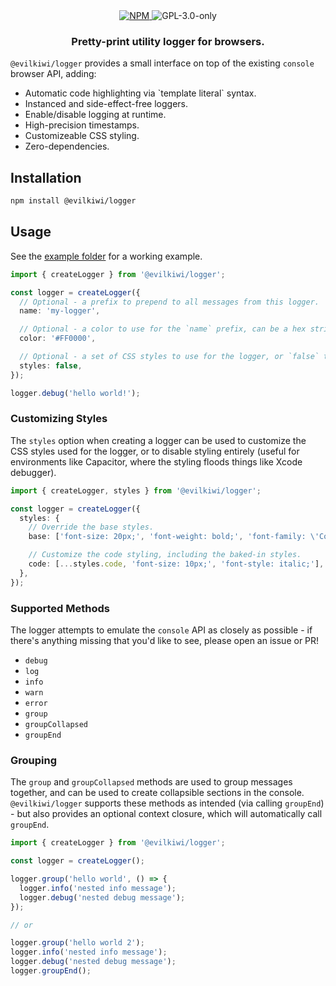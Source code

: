 <div align="center">
  <a href="https://www.npmjs.com/package/@evilkiwi/logger" target="_blank">
    <img src="https://img.shields.io/npm/v/@evilkiwi/logger?style=flat-square" alt="NPM" />
  </a>
  <img src="https://img.shields.io/npm/l/@evilkiwi/logger?style=flat-square" alt="GPL-3.0-only" />
  <h3>Pretty-print utility logger for browsers.</h3>
</div>

`@evilkiwi/logger` provides a small interface on top of the existing `console` browser API, adding:

- Automatic code highlighting via \`template literal\` syntax.
- Instanced and side-effect-free loggers.
- Enable/disable logging at runtime.
- High-precision timestamps.
- Customizeable CSS styling.
- Zero-dependencies.

## Installation

```bash
npm install @evilkiwi/logger
```

## Usage

See the [example folder](https://github.com/evilkiwi/logger/tree/master/example) for a working example.

```typescript
import { createLogger } from '@evilkiwi/logger';

const logger = createLogger({
  // Optional - a prefix to prepend to all messages from this logger.
  name: 'my-logger',

  // Optional - a color to use for the `name` prefix, can be a hex string or a number (i.e. 0xff0000).
  color: '#FF0000',

  // Optional - a set of CSS styles to use for the logger, or `false` to disable styling. Will default to baked-in styles.
  styles: false,
});

logger.debug('hello world!');
```

### Customizing Styles

The `styles` option when creating a logger can be used to customize the CSS styles used for the logger, or to disable styling entirely (useful for environments like Capacitor, where the styling floods things like Xcode debugger).

```typescript
import { createLogger, styles } from '@evilkiwi/logger';

const logger = createLogger({
  styles: {
    // Override the base styles.
    base: ['font-size: 20px;', 'font-weight: bold;', 'font-family: \'Comic Sans\';'],

    // Customize the code styling, including the baked-in styles.
    code: [...styles.code, 'font-size: 10px;', 'font-style: italic;'],
  },
});
```

### Supported Methods

The logger attempts to emulate the `console` API as closely as possible - if there's anything missing that you'd like to see, please open an issue or PR!

- `debug`
- `log`
- `info`
- `warn`
- `error`
- `group`
- `groupCollapsed`
- `groupEnd`

### Grouping

The `group` and `groupCollapsed` methods are used to group messages together, and can be used to create collapsible sections in the console. `@evilkiwi/logger` supports these methods as intended (via calling `groupEnd`) - but also provides an optional context closure, which will automatically call `groupEnd`.

```typescript
import { createLogger } from '@evilkiwi/logger';

const logger = createLogger();

logger.group('hello world', () => {
  logger.info('nested info message');
  logger.debug('nested debug message');
});

// or

logger.group('hello world 2');
logger.info('nested info message');
logger.debug('nested debug message');
logger.groupEnd();
```
